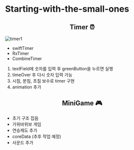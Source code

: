# Starting-with-the-small-ones

<div align=center><h2> Timer ⏰ </h2></div>
  
![timer1](https://user-images.githubusercontent.com/77036771/179651209-9c4c156d-01e0-425d-82e1-d5f65a86d573.gif)

- swiftTimer
- RxTimer
- CombineTimer

1. textField에 숫자를 입력 후 greenButton을 누르면 실행
2. timeOver 후 다시 숫자 입력 가능
3. 시침, 분침, 초침 보수로 timer 구현
4. animation 추가

<div align=center><h2> MiniGame 🎮 </h2></div>

- 초기 구조 잡음
- 가위바위보 게임
- 연승제도 추가
- coreData (추후 작업 예정)
- 사운드 추가
